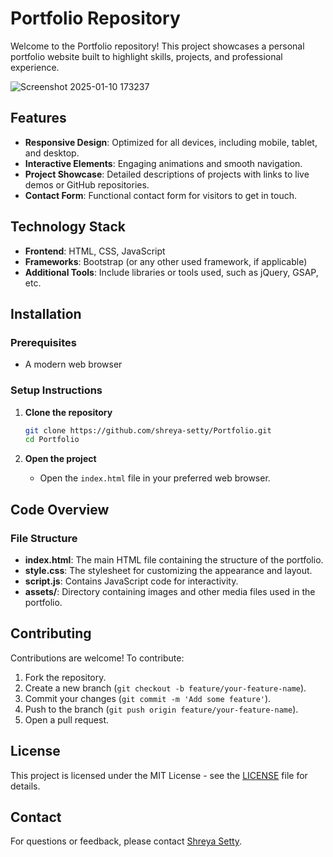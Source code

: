# Portfolio Repository

Welcome to the Portfolio repository! This project showcases a personal portfolio website built to highlight skills, projects, and professional experience.

![Screenshot 2025-01-10 173237](https://github.com/user-attachments/assets/2cd49c02-4542-4ac2-b4ef-57c23482bedd)


## Features

- **Responsive Design**: Optimized for all devices, including mobile, tablet, and desktop.
- **Interactive Elements**: Engaging animations and smooth navigation.
- **Project Showcase**: Detailed descriptions of projects with links to live demos or GitHub repositories.
- **Contact Form**: Functional contact form for visitors to get in touch.

## Technology Stack

- **Frontend**: HTML, CSS, JavaScript
- **Frameworks**: Bootstrap (or any other used framework, if applicable)
- **Additional Tools**: Include libraries or tools used, such as jQuery, GSAP, etc.

## Installation

### Prerequisites
- A modern web browser

### Setup Instructions

1. **Clone the repository**
   ```bash
   git clone https://github.com/shreya-setty/Portfolio.git
   cd Portfolio
   ```

2. **Open the project**
   - Open the `index.html` file in your preferred web browser.

## Code Overview

### File Structure
- **index.html**: The main HTML file containing the structure of the portfolio.
- **style.css**: The stylesheet for customizing the appearance and layout.
- **script.js**: Contains JavaScript code for interactivity.
- **assets/**: Directory containing images and other media files used in the portfolio.

## Contributing

Contributions are welcome! To contribute:
1. Fork the repository.
2. Create a new branch (`git checkout -b feature/your-feature-name`).
3. Commit your changes (`git commit -m 'Add some feature'`).
4. Push to the branch (`git push origin feature/your-feature-name`).
5. Open a pull request.

## License

This project is licensed under the MIT License - see the [LICENSE](LICENSE) file for details.

## Contact

For questions or feedback, please contact [Shreya Setty](mailto:shreya.setty94@gmail.com).

